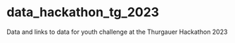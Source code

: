 # data_hackathon_tg_2023
Data and links to data for youth challenge at the Thurgauer Hackathon 2023

